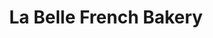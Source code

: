 ---
title: "La Belle French Bakery"
url: /greenwood-village/la-belle-french-bakery/
shop: bakery
---